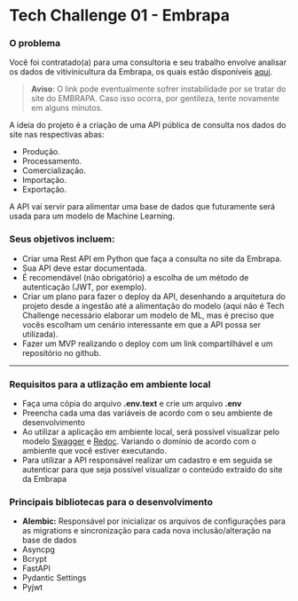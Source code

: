 # Tech Challenge 01 - Embrapa

### O problema

Você foi contratado(a) para uma consultoria e seu trabalho envolve analisar os dados de vitivinicultura da Embrapa, 
os quais estão disponíveis [aqui](http://vitibrasil.cnpuv.embrapa.br/index.php?opcao=opt_01).

> **Aviso**: O link pode eventualmente sofrer instabilidade por se tratar do site do EMBRAPA. Caso isso ocorra, 
> por gentileza, tente novamente em alguns minutos.

A ideia do projeto é a criação de uma API pública de consulta nos dados do site nas respectivas abas:
- Produção.
- Processamento.
- Comercialização.
- Importação.
- Exportação.


A API vai servir para alimentar uma base de dados que futuramente será usada para um modelo de Machine Learning.

### Seus objetivos incluem:
- Criar uma Rest API em Python que faça a consulta no site da Embrapa.
- Sua API deve estar documentada.
- É recomendável (não obrigatório) a escolha de um método de autenticação (JWT, por exemplo).
- Criar um plano para fazer o deploy da API, desenhando a arquitetura do projeto desde a ingestão até a alimentação do modelo (aqui não é Tech Challenge necessário elaborar um modelo de ML, mas é preciso que vocês escolham um cenário interessante em que a API possa ser utilizada).
- Fazer um MVP realizando o deploy com um link compartilhável e um repositório no github.

---

### Requisitos para a utlização em ambiente local
- Faça uma cópia do arquivo **.env.text** e crie um arquivo **.env**
- Preencha cada uma das variáveis de acordo com o seu ambiente de desenvolvimento
- Ao utilizar a aplicação em ambiente local, será possível visualizar pelo modelo [Swagger](http://127.0.0.1:8000/docs) e [Redoc](http://127.0.0.1:8000/redoc). Variando o domínio de acordo com o ambiente que você estiver executando.
- Para utilizar a API responsável realizar um cadastro e em seguida se autenticar para que seja possível visualizar o conteúdo extraído do site da Embrapa


### Principais bibliotecas para o desenvolvimento
- **Alembic:** Responsável por inicializar os arquivos de configurações para as migrations e sincronização para cada nova inclusão/alteração na base de dados
- Asyncpg
- Bcrypt
- FastAPI
- Pydantic Settings
- Pyjwt
